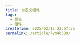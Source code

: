 ```yaml
---
title: 自定义组件
tags:
  - 预览
  - 组件
createTime: 2025/02/12 22:57:55
permalink: /article/7ym4b539/
---
```


<CustomComponent />
